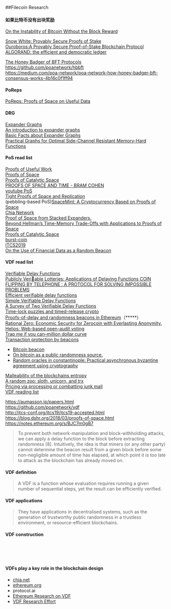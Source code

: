 ##Filecoin Research



#### 如果比特币没有出块奖励
[On the Instability of Bitcoin Without the Block Reward]()

[Snow White: Provably Secure Proofs of Stake]()   
[Ouroboros:A Provably Secure Proof-of-Stake Blockchain Protocol]()   
[ALGORAND: the efficient and democratic ledger]()   

[The Honey Badger of BFT Protocols](https://eprint.iacr.org/2016/199.pdf)   
https://github.com/poanetwork/hbbft   
https://medium.com/poa-network/poa-network-how-honey-badger-bft-consensus-works-4b16c0f1ff94


#### PoReps
[PoReps: Proofs of Space on Useful Data](https://eprint.iacr.org/2018/678.pdf)    

#### DRG   
[Expander Graphs](https://people.seas.harvard.edu/~salil/pseudorandomness/expanders.pdf)   
[An introduction to expander graphs](https://people.math.ethz.ch/~kowalski/expander-graphs.pdf)    
[Basic Facts about Expander Graphs](http://www.wisdom.weizmann.ac.il/~oded/COL/expander.pdf)    
[Practical Graphs for Optimal Side-Channel Resistant Memory-Hard Functions](https://eprint.iacr.org/2017/443.pdf)   

#### PoS read list
[Proofs of Useful Work]()   
[Proofs of Space]()   
[Proofs of Catalytic Space](https://eprint.iacr.org/2018/194.pdf)    
[PROOFS OF SPACE AND TIME - BRAM COHEN](https://cyber.stanford.edu/sites/g/files/sbiybj9936/f/bramcohen.pdf)   
[youtube PoS](https://www.youtube.com/watch?v=evx7gH_R-Mc)  
[Tight Proofs of Space and Replication](https://eprint.iacr.org/2018/702.pdf)     
(pebbling-based PoS)[SpaceMint: A Cryptocurrency Based on Proofs of Space]()   
[Chia Network](https://chia.network/)   
[Proof of Space from Stacked Expanders.]()    
[Beyond Hellman’s Time-Memory Trade-Offs with Applications to Proofs of Space]()    
[Proofs of Catalytic Space](http://drops.dagstuhl.de/opus/volltexte/2018/10152/pdf/LIPIcs-ITCS-2019-59.pdf)   
[burst-coin](https://www.burst-coin.org/)     
[ITCS2019](http://itcs-conf.org/itcs19/itcs19-accepted.html)    
[On the Use of Financial Data as a Random Beacon](https://www.usenix.org/legacy/event/evtwote10/tech/full_papers/Clark.pdf)   

#### VDF read list
[Verifiable Delay Functions](https://allquantor.at/blockchainbib/pdf/boneh2018verifiable.pdf)   
[Publicly Veriable Lotteries: Applications of Delaying Functions ](http://citeseerx.ist.psu.edu/viewdoc/download?doi=10.1.1.53.284&rep=rep1&type=pdf)
[COIN FLIPPING BY TELEPHONE : A PROTOCOL FOR SOLVING IMPOSSIBLE PROBLEMS ](http://users.cms.caltech.edu/~vidick/teaching/101_crypto/Blum81_CoinFlipping.pdf)   
[Efficient verifiable delay functions](https://eprint.iacr.org/2018/623.pdf)   
[Simple Verifiable Delay Functions](http://drops.dagstuhl.de/opus/volltexte/2018/10153/pdf/LIPIcs-ITCS-2019-60.pdf)    
[A Survey of Two Verifiable Delay Functions](http://theory.stanford.edu/~dabo/papers/VDFsurvey.pdf)   
[Time-lock puzzles and timed-release crypto]()    
[Proofs-of-delay and randomness beacons in Ethereum](http://www.jbonneau.com/doc/BGB17-IEEESB-proof_of_delay_ethereum.pdf)（*****）    
[Rational Zero: Economic Security for Zerocoin with Everlasting Anonymity.]()   
[Helios: Web-based open-audit voting]()    
[Trap me if you can–million dollar curve]()     
[Transaction protection by beacons]()   
* [ Bitcoin beacon]()   
* [On bitcoin as a public randomness source.](https://eprint.iacr.org/2015/1015.pdf)  
* [Random oracles in constantinople: Practical asynchronous byzantine agreement using cryptography]()     

[Malleability of the blockchains entropy]()    
[A random zoo: sloth, unicorn, and trx]()    
[Pricing via processing or combatting junk mail]()   
[VDF reading list](https://notes.ethereum.org/s/BJC7m0gB7)   


https://aumasson.jp/papers.html   
https://github.com/poanetwork/vdf   
http://itcs-conf.org/itcs19/itcs19-accepted.html   
https://blog.dshr.org/2018/03/proofs-of-space.html   
https://notes.ethereum.org/s/BJC7m0gB7    


> To prevent both network-manipulation and block-withholding attacks, we can apply a delay function to the block before extracting randomness [8]. Intuitively, the idea is that miners (or any other party) cannot determine the beacon result from a given block before some non-negligible amount of time has elapsed, at which point it is too late to attack as the blockchain has already moved on.


#### VDF definition
> A VDF is a
  function whose evaluation requires running a given number of sequential
  steps, yet the result can be efficiently verified.

#### VDF applications
>  They have applications
  in decentralised systems, such as the generation of trustworthy public
  randomness in a trustless environment, or resource-efficient blockchains.
  

#### VDF construction
[]()   

[]()   
[]()   
[]()   
[]() 

#### VDFs play a key role in the blockchain design
* [chia.net](https://www.chia.net/)     
* [ethereum.org](https://ethresear.ch/)   
* protocol.ai 
* [Ethereum Research on VDF](https://ethresear.ch/t/verifiable-delay-functions-and-attacks/2365)   
* [VDF Research Effort](https://vdfresearch.org/)     


